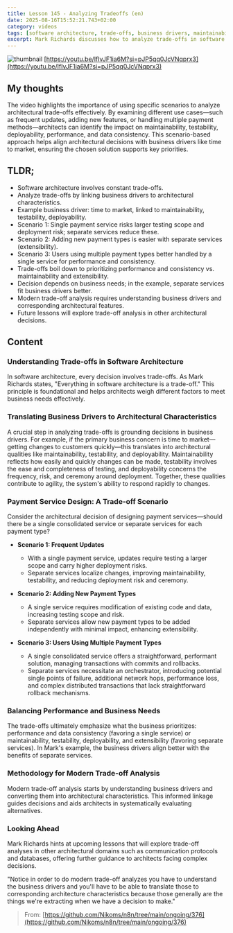 ```yaml
---
title: Lesson 145 - Analyzing Tradeoffs (en)
date: 2025-08-16T15:52:21.743+02:00
category: videos
tags: [software architecture, trade-offs, business drivers, maintainability, testability, deployability, extensibility, microservices, architecture decisions]
excerpt: Mark Richards discusses how to analyze trade-offs in software architecture by linking business drivers to architectural characteristics using a detailed payment service example.
---
```


![thumbnail](https://i.ytimg.com/vi/lfIvJF1ia6M/maxresdefault.jpg)
[https://youtu.be/lfIvJF1ia6M?si=pJP5qq0JcVNqprx3](https://youtu.be/lfIvJF1ia6M?si=pJP5qq0JcVNqprx3)

## My thoughts

The video highlights the importance of using specific scenarios to analyze architectural trade-offs effectively. By examining different use cases—such as frequent updates, adding new features, or handling multiple payment methods—architects can identify the impact on maintainability, testability, deployability, performance, and data consistency. This scenario-based approach helps align architectural decisions with business drivers like time to market, ensuring the chosen solution supports key priorities.

## TLDR;
- Software architecture involves constant trade-offs.
- Analyze trade-offs by linking business drivers to architectural characteristics.
- Example business driver: time to market, linked to maintainability, testability, deployability.
- Scenario 1: Single payment service risks larger testing scope and deployment risk; separate services reduce these.
- Scenario 2: Adding new payment types is easier with separate services (extensibility).
- Scenario 3: Users using multiple payment types better handled by a single service for performance and consistency.
- Trade-offs boil down to prioritizing performance and consistency vs. maintainability and extensibility.
- Decision depends on business needs; in the example, separate services fit business drivers better.
- Modern trade-off analysis requires understanding business drivers and corresponding architectural features.
- Future lessons will explore trade-off analysis in other architectural decisions.



## Content

### Understanding Trade-offs in Software Architecture
In software architecture, every decision involves trade-offs. As Mark Richards states, "Everything in software architecture is a trade-off." This principle is foundational and helps architects weigh different factors to meet business needs effectively.

### Translating Business Drivers to Architectural Characteristics
A crucial step in analyzing trade-offs is grounding decisions in business drivers. For example, if the primary business concern is time to market—getting changes to customers quickly—this translates into architectural qualities like maintainability, testability, and deployability. Maintainability reflects how easily and quickly changes can be made, testability involves the ease and completeness of testing, and deployability concerns the frequency, risk, and ceremony around deployment. Together, these qualities contribute to agility, the system's ability to respond rapidly to changes.

### Payment Service Design: A Trade-off Scenario
Consider the architectural decision of designing payment services—should there be a single consolidated service or separate services for each payment type?

- **Scenario 1: Frequent Updates**
  - With a single payment service, updates require testing a larger scope and carry higher deployment risks.
  - Separate services localize changes, improving maintainability, testability, and reducing deployment risk and ceremony.

- **Scenario 2: Adding New Payment Types**
  - A single service requires modification of existing code and data, increasing testing scope and risk.
  - Separate services allow new payment types to be added independently with minimal impact, enhancing extensibility.

- **Scenario 3: Users Using Multiple Payment Types**
  - A single consolidated service offers a straightforward, performant solution, managing transactions with commits and rollbacks.
  - Separate services necessitate an orchestrator, introducing potential single points of failure, additional network hops, performance loss, and complex distributed transactions that lack straightforward rollback mechanisms.

### Balancing Performance and Business Needs
The trade-offs ultimately emphasize what the business prioritizes: performance and data consistency (favoring a single service) or maintainability, testability, deployability, and extensibility (favoring separate services). In Mark's example, the business drivers align better with the benefits of separate services.

### Methodology for Modern Trade-off Analysis
Modern trade-off analysis starts by understanding business drivers and converting them into architectural characteristics. This informed linkage guides decisions and aids architects in systematically evaluating alternatives.

### Looking Ahead
Mark Richards hints at upcoming lessons that will explore trade-off analyses in other architectural domains such as communication protocols and databases, offering further guidance to architects facing complex decisions.

"Notice in order to do modern trade-off analyzes you have to understand the business drivers and you'll have to be able to translate those to corresponding architecture characteristics because those generally are the things we're extracting when we have a decision to make."




> From: [https://github.com/Nikoms/n8n/tree/main/ongoing/376](https://github.com/Nikoms/n8n/tree/main/ongoing/376)